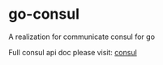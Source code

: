 # go-consul
A realization for communicate consul for go

Full consul api doc please visit: [consul](https://www.consul.io/api-docs)
